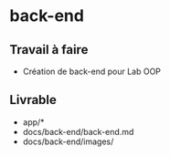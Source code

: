# back-end

## Travail à faire

- Création de back-end pour Lab OOP

## Livrable


- app/*
- docs/back-end/back-end.md
- docs/back-end/images/


